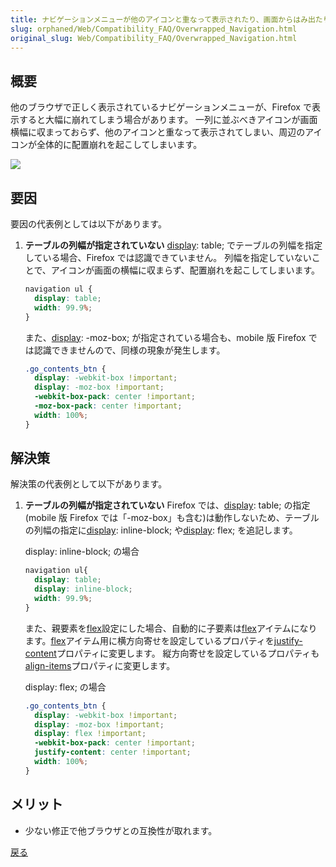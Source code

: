 ```yaml
---
title: ナビゲーションメニューが他のアイコンと重なって表示されたり、画面からはみ出たりしてしまう
slug: orphaned/Web/Compatibility_FAQ/Overwrapped_Navigation.html
original_slug: Web/Compatibility_FAQ/Overwrapped_Navigation.html
---
```

## 概要

他のブラウザで正しく表示されているナビゲーションメニューが、Firefox で表示すると大幅に崩れてしまう場合があります。
一列に並ぶべきアイコンが画面横幅に収まっておらず、他のアイコンと重なって表示されてしまい、周辺のアイコンが全体的に配置崩れを起こしてしまいます。

![](https://mdn.mozillademos.org/files/9995/0102.jpg)

## 要因

要因の代表例としては以下があります。

1. **テーブルの列幅が指定されていない**
    [display](/ja/docs/Web/CSS/display): table; でテーブルの列幅を指定している場合、Firefox では認識できていません。
    列幅を指定していないことで、アイコンが画面の横幅に収まらず、配置崩れを起こしてしまいます。

    ```css
    navigation ul {
      display: table;
      width: 99.9%;
    }
    ```

    また、[display](/ja/docs/Web/CSS/display): -moz-box; が指定されている場合も、mobile 版 Firefox では認識できませんので、同様の現象が発生します。

    ```css
    .go_contents_btn {
      display: -webkit-box !important;
      display: -moz-box !important;
      -webkit-box-pack: center !important;
      -moz-box-pack: center !important;
      width: 100%;
    }
    ```

## 解決策

解決策の代表例として以下があります。

1. **テーブルの列幅が指定されていない**
    Firefox では、[display](/ja/docs/Web/CSS/display): table; の指定(mobile 版 Firefox では「-moz-box」も含む)は動作しないため、テーブルの列幅の指定に[display](/ja/docs/Web/CSS/display): inline-block; や[display](/ja/docs/Web/CSS/display): flex; を追記します。

    display: inline-block; の場合

    ```css
    navigation ul{
      display: table;
      display: inline-block;
      width: 99.9%;
    }
    ```

    また、親要素を[flex](/ja/docs/Web/CSS/flex)設定にした場合、自動的に子要素は[flex](/ja/docs/Web/CSS/flex)アイテムになります。[flex](/ja/docs/Web/CSS/flex)アイテム用に横方向寄せを設定しているプロパティを[justify-content](/ja/docs/Web/CSS/justify-content)プロパティに変更します。
    縦方向寄せを設定しているプロパティも[align-items](/ja/docs/Web/CSS/align-items)プロパティに変更します。

    display: flex; の場合

    ```css
    .go_contents_btn {
      display: -webkit-box !important;
      display: -moz-box !important;
      display: flex !important;
      -webkit-box-pack: center !important;
      justify-content: center !important;
      width: 100%;
    }
    ```

## メリット

- 少ない修正で他ブラウザとの互換性が取れます。

[戻る](/ja/docs/Web/Compatibility_FAQ)
